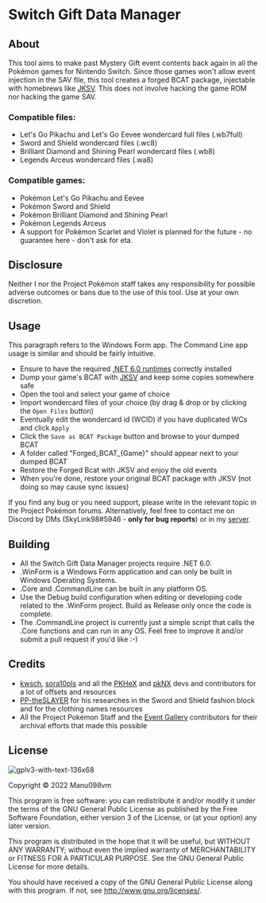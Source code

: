 # Switch Gift Data Manager

## About
This tool aims to make past Mystery Gift event contents back again in all the Pokémon games for Nintendo Switch.
Since those games won't allow event injection in the SAV file, this tool creates a forged BCAT package, injectable with homebrews like [JKSV](https://github.com/J-D-K/JKSV/releases).
This does not involve hacking the game ROM nor hacking the game SAV.

### Compatible files:
* Let's Go Pikachu and Let's Go Eevee wondercard full files (.wb7full)
* Sword and Shield wondercard files (.wc8)
* Brilliant Diamond and Shining Pearl wondercard files (.wb8)
* Legends Arceus wondercard files (.wa8)

### Compatible games:
* Pokémon Let's Go Pikachu and Eevee
* Pokémon Sword and Shield
* Pokémon Brilliant Diamond and Shining Pearl
* Pokémon Legends Arceus
* A support for Pokémon Scarlet and Violet is planned for the future - no guarantee here - don't ask for eta.

## Disclosure
Neither I nor the Project Pokémon staff takes any responsibility for possible adverse outcomes or bans due to the use of this tool. Use at your own discretion.

## Usage
This paragraph refers to the Windows Form app. The Command Line app usage is similar and should be fairly intuitive.
* Ensure to have the required [.NET 6.0 runtimes](https://dotnet.microsoft.com/en-us/download/dotnet/6.0) correctly installed
* Dump your game's BCAT with [JKSV](https://github.com/J-D-K/JKSV/releases) and keep some copies somewhere safe
* Open the tool and select your game of choice
* Import wondercard files of your choice (by drag & drop or by clicking the `Open Files` button)
* Eventually edit the wondercard id (WCID) if you have duplicated WCs and click `Apply`
* Click the `Save as BCAT Package` button and browse to your dumped BCAT
* A folder called "Forged_BCAT_{Game}" should appear next to your dumped BCAT
* Restore the Forged Bcat with JKSV and enjoy the old events
* When you're done, restore your original BCAT package with JKSV (not doing so may cause sync issues)

If you find any bug or you need support, please write in the relevant topic in the Project Pokémon forums.
Alternatively, feel free to contact me on Discord by DMs (SkyLink98#5946 - **only for bug reports**) or in my [server](https://discord.gg/F9nMfvw9sS).

## Building
* All the Switch Gift Data Manager projects require .NET 6.0.
* .WinForm is a Windows Form application and can only be built in Windows Operating Systems. 
* .Core and .CommandLine can be built in any platform OS.
* Use the Debug build configuration when editing or developing code related to the .WinForm project. Build as Release only once the code is complete.
* The .CommandLine project is currently just a simple script that calls the .Core functions and can run in any OS. Feel free to improve it and/or submit a pull request if you'd like :-)

## Credits
* [kwsch](https://github.com/kwsch), [sora10pls](https://github.com/sora10pls) and all the [PKHeX](https://github.com/kwsch/PKHeX) and [pkNX](https://github.com/kwsch/pkNX) devs and contributors
for a lot of offsets and resources
* [PP-theSLAYER](https://github.com/PP-theSLAYER) for his researches in the Sword and Shield fashion block and for the clothing names resources
* All the Project Pokémon Staff and the [Event Gallery](https://github.com/projectpokemon/EventsGallery) contributors for their archival efforts that made this possible

## License
![gplv3-with-text-136x68](https://user-images.githubusercontent.com/52102823/199572700-4e02ed70-74ef-4d67-991e-3168d93aac0d.png)

Copyright © 2022 Manu098vm

This program is free software: you can redistribute it and/or modify
it under the terms of the GNU General Public License as published by
the Free Software Foundation, either version 3 of the License, or
(at your option) any later version.

This program is distributed in the hope that it will be useful,
but WITHOUT ANY WARRANTY; without even the implied warranty of
MERCHANTABILITY or FITNESS FOR A PARTICULAR PURPOSE.  See the
GNU General Public License for more details.

You should have received a copy of the GNU General Public License
along with this program.  If not, see <http://www.gnu.org/licenses/>.